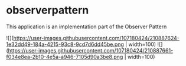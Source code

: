 # observerpattern

This application is an implementation part of the Observer Pattern

![](https://user-images.githubusercontent.com/107180424/210887624-1e32dd49-184a-4215-93c8-9cd7d6dd45be.png | width=100)
![](https://user-images.githubusercontent.com/107180424/210887661-f034e8ea-2b10-4e5a-a946-7105d90a3be8.png | width=100)
